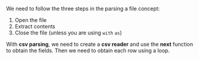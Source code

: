 <!--title={read hint}-->
<!--badges={Python:37}-->
<!--concepts={ParsingCSVFiles.mdx, ForLoops.mdx}-->

We need to follow the three steps in the parsing a file concept:

1. Open the file
2. Extract contents
3. Close the file (unless you are using `with` `as`)

With **csv parsing**, we need to create a **csv reader** and use the **next** function to obtain the fields. Then we need to obtain each row using a loop.
